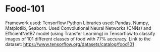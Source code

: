 # Food-101
Framework used: Tensorflow
Python Libraries used: Pandas, Numpy, Matplotlib, Seaborn.
Used Convolutional Neural Networks (CNNs) and EfficientNetB7 model (using Transfer Learning) in Tensorflow to classify images of 101 different classes of food with 77% accuracy.
Link to the dataset: https://www.tensorflow.org/datasets/catalog/food101
